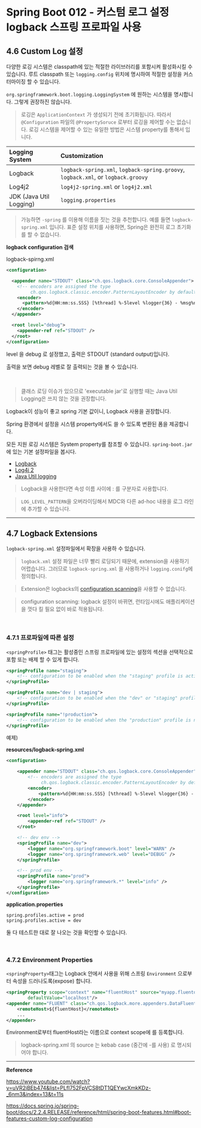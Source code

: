 # Spring Boot 012 - 커스텀 로그 설정 logback 스프링 프로파일 사용



## 4.6 Custom Log 설정

다양한 로깅 시스템은 classpath에 있는 적절한 라이브러리를 포함시켜 활성화시킬 수 있습니다. 루트 classpath 또는 `logging.config` 위치에 명시하여 적절한 설정을 커스터마이징 할 수 있습니다. 



`org.springframework.boot.logging.LoggingSystem` 에 원하는 시스템을 명시합니다. 그렇게 권장하진 않습니다. 



> 로깅은 `ApplicationContext` 가 생성되기 전에 초기화됩니다. 따라서 `@Configuration` 파일의 `@PropertySoruce`  로부터 로깅을 제어할 수는 없습니다. 로깅 시스템을 제어할 수 있는 유일한 방법은 시스템 property를 통해서 입니다.



| Logging System          | Customization                                                |
| :---------------------- | :----------------------------------------------------------- |
| Logback                 | `logback-spring.xml`, `logback-spring.groovy`, `logback.xml`, or `logback.groovy` |
| Log4j2                  | `log4j2-spring.xml` or `log4j2.xml`                          |
| JDK (Java Util Logging) | `logging.properties`                                         |

> 가능하면 `-spring` 를 이용해 이름을 짓는 것을 추천합니다. 예를 들면 `logback-spring.xml` 입니다. 표준 설정 위치를 사용하면, Spring은 완전히 로그 초기화를 할 수 없습니다.



**logback configuration 검색**

logback-spirng.xml

```xml
<configuration>

  <appender name="STDOUT" class="ch.qos.logback.core.ConsoleAppender">
    <!-- encoders are assigned the type
         ch.qos.logback.classic.encoder.PatternLayoutEncoder by default -->
    <encoder>
      <pattern>%d{HH:mm:ss.SSS} [%thread] %-5level %logger{36} - %msg%n</pattern>
    </encoder>
  </appender>

  <root level="debug">
    <appender-ref ref="STDOUT" />
  </root>
</configuration>
```

level 을 debug 로 설정했고, 출력은 STDOUT (standard output)입니다.

출력을 보면 debug 레벨로 잘 출력되는 것을 볼 수 있습니다.

<br>

> 클래스 로딩 이슈가 있으므로 'executable jar'로 실행할 때는 Java Util Logging은 쓰지 않는 것을 권장합니다.

Logback이 성능이 좋고 spring 기본 값이니, Logback 사용을 권장합니다. 



Spring 환경에서 설정을 시스템 property에서도 쓸 수 있도록 변환된 폼을 제공합니다.

모든 지원 로깅 시스템은 System property를 참조할 수 있습니다. `spring-boot.jar`에 있는 기본 설정파일을 봅시다.

- [Logback](https://github.com/spring-projects/spring-boot/tree/v2.2.4.RELEASE/spring-boot-project/spring-boot/src/main/resources/org/springframework/boot/logging/logback/defaults.xml)
- [Log4j 2](https://github.com/spring-projects/spring-boot/tree/v2.2.4.RELEASE/spring-boot-project/spring-boot/src/main/resources/org/springframework/boot/logging/log4j2/log4j2.xml)
- [Java Util logging](https://github.com/spring-projects/spring-boot/tree/v2.2.4.RELEASE/spring-boot-project/spring-boot/src/main/resources/org/springframework/boot/logging/java/logging-file.properties)



> Logback을 사용한다면 속성 이름 사이에 : 를 구분자로 사용합니다.

> `LOG_LEVEL_PATTERN`을 오버라이딩해서 MDC와 다른 ad-hoc 내용을 로그 라인에 추가할 수 있습니다.

---

## 4.7 Logback Extensions

`logback-spring.xml` 설정파일에서 확장을 사용하 수 있습니다.

> `logback.xml` 설정 파일은 너무 빨리 로딩되기 때문에, extension을 사용하기 어렵습니다. 그러므로 `logback-spring.xml` 을 사용하거나 `logging.conifg`에 정의합니다.

> Extension은 logbacks의 [configuration scanning](https://logback.qos.ch/manual/configuration.html#autoScan)을 사용할 수 없습니다. 

> configuration scanning: logback 설정이 바뀌면, 런타임시에도 애플리케이션을 껏다 킬 필요 없이 바로 적용됩니다.

<br>

### 4.7.1 프로파일에 따른 설정

`<springProfile>` 태그는 활성중인 스프링 프로파일에 있는 설정의 섹션을 선택적으로 포함 또는 배제 할 수 있게 합니다.

```xml
<springProfile name="staging">
    <!-- configuration to be enabled when the "staging" profile is active -->
</springProfile>

<springProfile name="dev | staging">
    <!-- configuration to be enabled when the "dev" or "staging" profiles are active -->
</springProfile>

<springProfile name="!production">
    <!-- configuration to be enabled when the "production" profile is not active -->
</springProfile>
```



예제)

**resources/logback-spring.xml**

```xml
<configuration>

    <appender name="STDOUT" class="ch.qos.logback.core.ConsoleAppender">
        <!-- encoders are assigned the type
             ch.qos.logback.classic.encoder.PatternLayoutEncoder by default -->
        <encoder>
            <pattern>%d{HH:mm:ss.SSS} [%thread] %-5level %logger{36} - %msg%n</pattern>
        </encoder>
    </appender>

    <root level="info">
        <appender-ref ref="STDOUT" />
    </root>

    <!-- dev env -->
    <springProfile name="dev">
        <logger name="org.springframework.boot" level="WARN" />
        <logger name="org.springframework.web" level="DEBUG" />
    </springProfile>

    <!-- prod env -->
    <springProfile name="prod">
        <logger name="org.springframework.*" level="info" />
    </springProfile>
</configuration>
```



**application.properties**

```properties
spring.profiles.active = prod
spring.profiles.active = dev
```

둘 다 테스트한 대로 잘 나오는 것을 확인할 수 있습니다.

<br>

### 4.7.2 Environment Properties

`<springProperty>`태그는 Logback 안에서 사용을 위해 스프링 `Environment` 으로부터 속성을 드러나도록(expose) 합니다.

```xml
<springProperty scope="context" name="fluentHost" source="myapp.fluentd.host"
        defaultValue="localhost"/>
<appender name="FLUENT" class="ch.qos.logback.more.appenders.DataFluentAppender">
    <remoteHost>${fluentHost}</remoteHost>
    ...
</appender>
```

Environment로부터 fluentHost라는 이름으로 context scope에 를 등록합니다.

> logback-spring.xml 의 source 는 kebab case (중간에 -를 사용) 로 명시되어야 합니다. 



---

**Reference**

https://www.youtube.com/watch?v=uVR2iBEb474&list=PLfI752FpVCS8tDT1QEYwcXmkKDz-_6nm3&index=13&t=11s

https://docs.spring.io/spring-boot/docs/2.2.4.RELEASE/reference/html/spring-boot-features.html#boot-features-custom-log-configuration